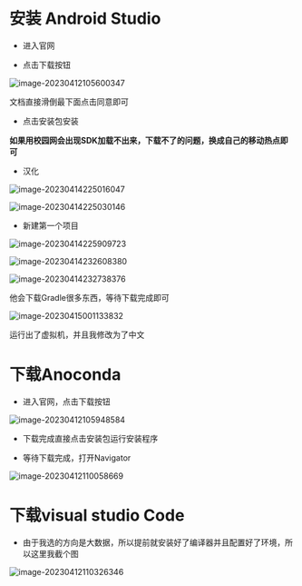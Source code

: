 # 安装 Android Studio

- 进入官网

- 点击下载按钮

![image-20230412105600347](.\img\image-20230412105600347.png)

文档直接滑倒最下面点击同意即可

- 点击安装包安装

**如果用校园网会出现SDK加载不出来，下载不了的问题，换成自己的移动热点即可**

- 汉化

![image-20230414225016047](.\img\image-20230414225016047.png)

![image-20230414225030146](.\img\image-20230414225030146.png)

- 新建第一个项目

![image-20230414225909723](.\img\image-20230414225909723.png)

![image-20230414232608380](.\img\image-20230414232608380.png)

![image-20230414232738376](.\img\image-20230414232738376.png)

他会下载Gradle很多东西，等待下载完成即可

![image-20230415001133832](.\img\image-20230415001133832.png)

运行出了虚拟机，并且我修改为了中文

# 下载Anoconda

- 进入官网，点击下载按钮

![image-20230412105948584](.\img\image-20230412105948584.png)

- 下载完成直接点击安装包运行安装程序

- 等待下载完成，打开Navigator

![image-20230412110058669](.\img\image-20230412110058669.png)

# 下载visual studio Code

- 由于我选的方向是大数据，所以提前就安装好了编译器并且配置好了环境，所以这里我截个图

![image-20230412110326346](.\img\image-20230412110326346.png)